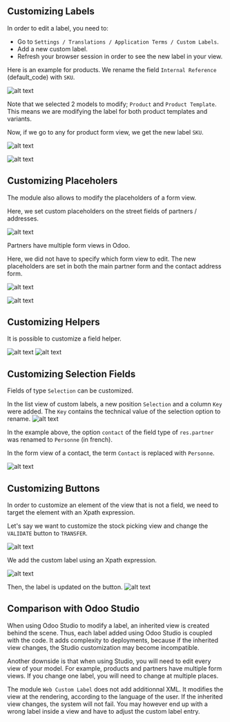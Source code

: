 ## Customizing Labels
In order to edit a label, you need to:

- Go to `Settings / Translations / Application Terms / Custom Labels`.
- Add a new custom label.
- Refresh your browser session in order to see the new label in your view.

Here is an example for products. We rename the field `Internal Reference` (default_code) with `SKU`.

![alt text](../static/description/general_settings.png)


Note that we selected 2 models to modify; `Product` and `Product Template`. This means we are modifying the label for both product templates and variants.

Now, if we go to any for product form view, we get the new label `SKU`.
    
![alt text](../static/description/list_view_field.png)

![alt text](../static/description/form_view_field.png)
    


## Customizing Placeholers
The module also allows to modify the placeholders of a form view.

Here, we set custom placeholders on the street fields of partners / addresses.

![alt text](../static/description/setting_placeholder.png)


Partners have multiple form views in Odoo.

Here, we did not have to specify which form view to edit. The new placeholders are set in both the main partner form and the contact address form.

![alt text](../static/description/contact_placeholder.png)

![alt text](../static/description/contact_form_placeholder.png)

## Customizing Helpers
It is possible to customize a field helper.

![alt text](../static/description/custom_field_help.png)
![alt text](../static/description/contact_field_help.png)

## Customizing Selection Fields
Fields of type `Selection` can be customized.

In the list view of custom labels, a new position `Selection` and a column `Key` were added. The `Key` contains the technical value of the selection option to rename.
![alt text](../static/description/custom_selection_option.png)

In the example above, the option `contact` of the field type of `res.partner` was renamed to `Personne` (in french).

In the form view of a contact, the term `Contact` is replaced with `Personne`.

![alt text](../static/description/partner_contact_type.png)

## Customizing Buttons

In order to customize an element of the view that is not a field, we need to target the element with an Xpath expression.

Let's say we want to customize the stock picking view and change the ` VALIDATE` button to `TRANSFER`.

![alt text](../static/description/validate_button.png)


We add the custom label using an Xpath expression.

![alt text](../static/description/button_label_setting.png)

Then, the label is updated on the button.
![alt text](../static/description/transfer.png)

## Comparison with Odoo Studio

When using Odoo Studio to modify a label, an inherited view is created behind the scene. Thus, each label added using Odoo Studio is coupled with the code. It adds complexity to deployments, because if the inherited view changes, the Studio customization may become incompatible.

Another downside is that when using Studio, you will need to edit every view of your model. For example, products and partners have multiple form views. If you change one label, you will need to change at multiple places.

The module `Web Custom Label` does not add additionnal XML. It modifies the view at the rendering, according to the language of the user. If the inherited view changes, the system will not fail. You may however end up with a wrong label inside a view and have to adjust the custom label entry.

[def]: ../static/description/general_settings.png
